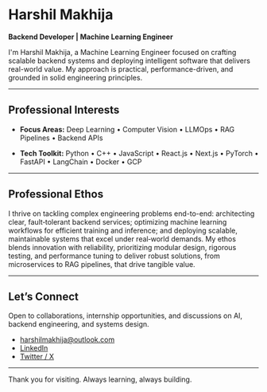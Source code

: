 # Harshil Makhija

**Backend Developer | Machine Learning Engineer**

I'm Harshil Makhija, a Machine Learning Engineer focused on crafting scalable backend systems and deploying intelligent software that delivers real-world value. My approach is practical, performance-driven, and grounded in solid engineering principles.

---

## Professional Interests

* **Focus Areas:**
  Deep Learning • Computer Vision • LLMOps • RAG Pipelines • Backend APIs

* **Tech Toolkit:**
  Python • C++ • JavaScript • React.js • Next.js • PyTorch • FastAPI • LangChain • Docker • GCP

---

## Professional Ethos

I thrive on tackling complex engineering problems end-to-end: architecting clear, fault‑tolerant backend services; optimizing machine learning workflows for efficient training and inference; and deploying scalable, maintainable systems that excel under real‑world demands. My ethos blends innovation with reliability, prioritizing modular design, rigorous testing, and performance tuning to deliver robust solutions, from microservices to RAG pipelines, that drive tangible value.

---

## Let’s Connect

Open to collaborations, internship opportunities, and discussions on AI, backend engineering, and systems design.

* [harshilmakhija@outlook.com](mailto:harshilmakhija@outlook.com)  
* [LinkedIn](https://www.linkedin.com/in/harshil-makhija-500909353/)  
* [Twitter / X](https://twitter.com/MakhijaHarshil)
---

Thank you for visiting. Always learning, always building.
